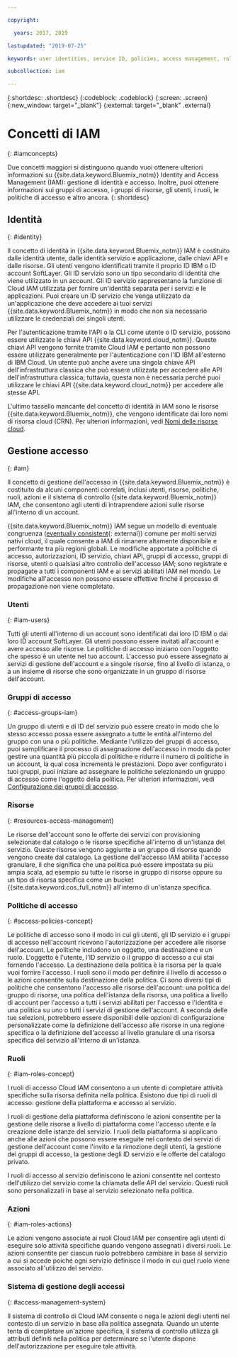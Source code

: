 ```yaml
---

copyright:

  years: 2017, 2019

lastupdated: "2019-07-25"

keywords: user identities, service ID, policies, access management, roles, actions

subcollection: iam

---
```


{:shortdesc: .shortdesc}
{:codeblock: .codeblock}
{:screen: .screen}
{:new_window: target="_blank"}
{:external: target="_blank" .external}

# Concetti di IAM
{: #iamconcepts}

Due concetti maggiori si distinguono quando vuoi ottenere ulteriori informazioni su {{site.data.keyword.Bluemix_notm}} Identity and Access Management (IAM): gestione di identità e accesso. Inoltre, puoi ottenere informazioni sui gruppi di accesso, i gruppi di risorse, gli utenti, i ruoli, le politiche di accesso e altro ancora.
{: shortdesc}

## Identità
{: #identity}

Il concetto di identità in {{site.data.keyword.Bluemix_notm}} IAM è costituito dalle identità utente, dalle identità servizio e applicazione, dalle chiavi API e dalle risorse. Gli utenti vengono identificati tramite il proprio ID IBM o ID account SoftLayer. Gli ID servizio sono un tipo secondario di identità che viene utilizzato in un account. Gli ID servizio rappresentano la funzione di Cloud IAM utilizzata per fornire un'identità separata per i servizi e le applicazioni. Puoi creare un ID servizio che venga utilizzato da un'applicazione che deve accedere ai tuoi servizi {{site.data.keyword.Bluemix_notm}} in modo che non sia necessario utilizzare le credenziali dei singoli utenti.

Per l'autenticazione tramite l'API o la CLI come utente o ID servizio, possono essere utilizzate le chiavi API {{site.data.keyword.cloud_notm}}. Queste chiavi API vengono fornite tramite Cloud IAM e pertanto non possono essere utilizzate generalmente per l'autenticazione con l'ID IBM all'esterno di IBM Cloud. Un utente può anche avere una singola chiave API dell'infrastruttura classica che può essere utilizzata per accedere alle API dell'infrastruttura classica; tuttavia, questa non è necessaria perché puoi utilizzare le chiavi API {{site.data.keyword.cloud_notm}} per accedere alle stesse API.

L'ultimo tassello mancante del concetto di identità in IAM sono le risorse {{site.data.keyword.Bluemix_notm}}, che vengono identificate dai loro nomi di risorsa cloud (CRN). Per ulteriori informazioni, vedi [Nomi delle risorse cloud](/docs/overview?topic=overview-crn#crn).

## Gestione accesso
{: #am}

Il concetto di gestione dell'accesso in {{site.data.keyword.Bluemix_notm}} è costituito da alcuni componenti correlati, inclusi utenti, risorse, politiche, ruoli, azioni e il sistema di controllo {{site.data.keyword.Bluemix_notm}} IAM, che consentono agli utenti di intraprendere azioni sulle risorse all'interno di un account.

{{site.data.keyword.Bluemix_notm}} IAM segue un modello di eventuale congruenza ([eventually consistent](https://en.wikipedia.org/wiki/Eventual_consistency){: external}) comune per molti servizi nativi cloud, il quale consente a IAM di rimanere altamente disponibile e performante tra più regioni globali. Le modifiche apportate a politiche di accesso, autorizzazioni, ID servizio, chiavi API, gruppi di accesso, gruppi di risorse, utenti o qualsiasi altro controllo dell'accesso IAM; sono registrate e propagate a tutti i componenti IAM e ai servizi abilitati IAM nel mondo. Le modifiche all'accesso non possono essere effettive finché il processo di propagazione non viene completato.

### Utenti
{: #iam-users}

Tutti gli utenti all'interno di un account sono identificati dai loro ID IBM o dai loro ID account SoftLayer. Gli utenti possono essere invitati all'account e avere accesso alle risorse. Le politiche di accesso iniziano con l'oggetto che spesso è un utente nel tuo account. L'accesso può essere assegnato ai servizi di gestione dell'account e a singole risorse, fino al livello di istanza, o a un insieme di risorse che sono organizzate in un gruppo di risorse dell'account.


### Gruppi di accesso
{: #access-groups-iam}

Un gruppo di utenti e di ID del servizio può essere creato in modo che lo stesso accesso possa essere assegnato a tutte le entità all'interno del gruppo con una o più politiche. Mediante l'utilizzo dei gruppi di accesso, puoi semplificare il processo di assegnazione dell'accesso in modo da poter gestire una quantità più piccola di politiche e ridurre il numero di politiche in un account, la qual cosa incrementa le prestazioni. Dopo aver configurato i tuoi gruppi, puoi iniziare ad assegnare le politiche selezionando un gruppo di accesso come l'oggetto della politica. Per ulteriori informazioni, vedi [Configurazione dei gruppi di accesso](/docs/iam?topic=iam-groups).

### Risorse
{: #resources-access-management}

Le risorse dell'account sono le offerte dei servizi con provisioning selezionate dal catalogo o le risorse specifiche all'interno di un'istanza del servizio. Queste risorse vengono aggiunte a un gruppo di risorse quando vengono create dal catalogo. La gestione dell'accesso IAM abilita l'accesso granulare, il che significa che una politica può essere impostata su più ampia scala, ad esempio su tutte le risorse in gruppo di risorse oppure su un tipo di risorsa specifica come un bucket {{site.data.keyword.cos_full_notm}} all'interno di un'istanza specifica.


### Politiche di accesso
{: #access-policies-concept}

Le politiche di accesso sono il modo in cui gli utenti, gli ID servizio e i gruppi di accesso nell'account ricevono l'autorizzazione per accedere alle risorse dell'account. Le politiche includono un oggetto, una destinazione e un ruolo. L'oggetto è l'utente, l'ID servizio o il gruppo di accesso a cui stai fornendo l'accesso. La destinazione della politica è la risorsa per la quale vuoi fornire l'accesso. I ruoli sono il modo per definire il livello di accesso o le azioni consentite sulla destinazione della politica. Ci sono diversi tipi di politiche che consentono l'accesso alle risorse dell'account: una politica del gruppo di risorse, una politica dell'istanza della risorsa, una politica a livello di account per l'accesso a tutti i servizi abilitati per l'accesso e l'identità e una politica su uno o tutti i servizi di gestione dell'account. A seconda delle tue selezioni, potrebbero essere disponibili delle opzioni di configurazione personalizzate come la definizione dell'accesso alle risorse in una regione specifica o la definizione dell'accesso al livello granulare di una risorsa specifica del servizio all'interno di un'istanza.

### Ruoli
{: #iam-roles-concept}

I ruoli di accesso Cloud IAM consentono a un utente di completare attività specifiche sulla risorsa definita nella politica. Esistono due tipi di ruoli di accesso: gestione della piattaforma e accesso al servizio. 

I ruoli di gestione della piattaforma definiscono le azioni consentite per la gestione delle risorse a livello di piattaforma come l'accesso utente e la creazione delle istanze del servizio. I ruoli della piattaforma si applicano anche alle azioni che possono essere eseguite nel contesto dei servizi di gestione dell'account come l'invito e la rimozione degli utenti, la gestione dei gruppi di accesso, la gestione degli ID servizio e le offerte del catalogo privato. 

I ruoli di accesso al servizio definiscono le azioni consentite nel contesto dell'utilizzo del servizio come la chiamata delle API del servizio. Questi ruoli sono personalizzati in base al servizio selezionato nella politica.

### Azioni
{: #iam-roles-actions}

Le azioni vengono associate ai ruoli Cloud IAM per consentire agli utenti di eseguire solo attività specifiche quando vengono assegnati i diversi ruoli. Le azioni consentite per ciascun ruolo potrebbero cambiare in base al servizio a cui si accede poiché ogni servizio definisce il modo in cui quel ruolo viene associato all'utilizzo del servizio.

### Sistema di gestione degli accessi
{: #access-management-system}

Il sistema di controllo di Cloud IAM consente o nega le azioni degli utenti nel contesto di un servizio in base alla politica assegnata. Quando un utente tenta di completare un'azione specifica, il sistema di controllo utilizza gli attributi definiti nella politica per determinare se l'utente dispone dell'autorizzazione per eseguire tale attività.
